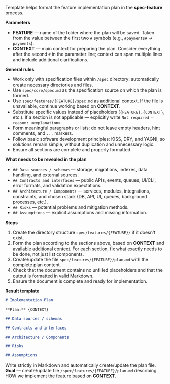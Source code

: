 <!-- spec-feature: implementation plan -->

Template helps format the feature implementation plan in the **spec-feature** process.

**Parameters**

- **FEATURE** — name of the folder where the plan will be saved. Taken from the value between the first two `#` symbols (e.g., `#payments#` → `payments`).
- **CONTEXT** — main context for preparing the plan. Consider everything after the second `#` in the parameter line; context can span multiple lines and include additional clarifications.

**General rules**

- Work only with specification files within `/spec` directory: automatically create necessary directories and files.
- Use `spec/core/spec.md` as the specification source on which the plan is formed.
- Use `spec/features/{FEATURE}/spec.md` as additional context. If the file is unavailable, continue working based on **CONTEXT**.
- Substitute specific values instead of placeholders (`{FEATURE}`, `{CONTEXT}`, etc.). If a section is not applicable — explicitly write `Not required — reason: <explanation>`.
- Form meaningful paragraphs or lists: do not leave empty headers, hint comments, and `...` markers.
- Follow basic software development principles: KISS, DRY, and YAGNI, so solutions remain simple, without duplication and unnecessary logic.
- Ensure all sections are complete and properly formatted.

**What needs to be revealed in the plan**

- `## Data sources / schemas` — storage, migrations, indexes, data handling, and external sources.
- `## Contracts and interfaces` — public APIs, events, queues, UI/CLI, error formats, and validation expectations.
- `## Architecture / Components` — services, modules, integrations, constraints, and chosen stack (DB, API, UI, queues, background processes, etc.).
- `## Risks` — potential problems and mitigation methods.
- `## Assumptions` — explicit assumptions and missing information.

**Steps**

1. Create the directory structure `spec/features/{FEATURE}/` if it doesn't exist.
2. Form the plan according to the sections above, based on **CONTEXT** and available additional context. For each section, fix what exactly needs to be done, not just list components.
3. Create/update the file `spec/features/{FEATURE}/plan.md` with the complete plan content.
4. Check that the document contains no unfilled placeholders and that the output is formatted in valid Markdown.
5. Ensure the document is complete and ready for implementation.

**Result template**

```md
# Implementation Plan

**Plan:** {CONTEXT}

## Data sources / schemas

## Contracts and interfaces

## Architecture / Components

## Risks

## Assumptions

```

Write strictly in Markdown and automatically create/update the plan file. **Goal** — create/update file `/spec/features/{FEATURE}/plan.md` describing HOW we implement the feature based on **CONTEXT**.
